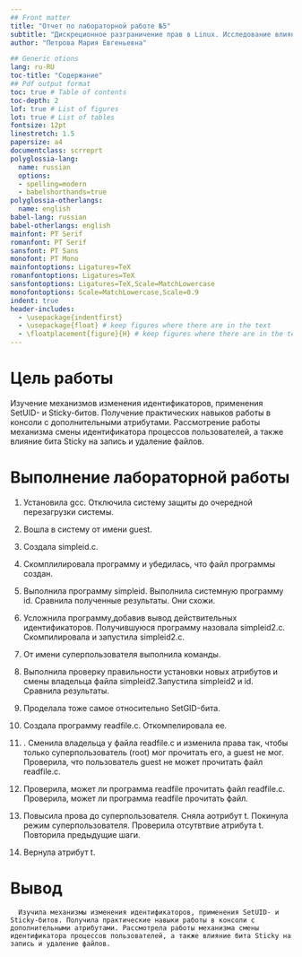 ```yaml
---
## Front matter
title: "Отчет по лабораторной работе №5"
subtitle: "Дискреционное разграничение прав в Linux. Исследование влияния дополнительных атрибутов"
author: "Петрова Мария Евгеньевна"

## Generic otions
lang: ru-RU
toc-title: "Содержание"
## Pdf output format
toc: true # Table of contents
toc-depth: 2
lof: true # List of figures
lot: true # List of tables
fontsize: 12pt
linestretch: 1.5
papersize: a4
documentclass: scrreprt
polyglossia-lang:
  name: russian
  options:
  - spelling=modern
  - babelshorthands=true
polyglossia-otherlangs:
  name: english
babel-lang: russian
babel-otherlangs: english
mainfont: PT Serif
romanfont: PT Serif
sansfont: PT Sans
monofont: PT Mono
mainfontoptions: Ligatures=TeX
romanfontoptions: Ligatures=TeX
sansfontoptions: Ligatures=TeX,Scale=MatchLowercase
monofontoptions: Scale=MatchLowercase,Scale=0.9
indent: true
header-includes:
  - \usepackage{indentfirst}
  - \usepackage{float} # keep figures where there are in the text
  - \floatplacement{figure}{H} # keep figures where there are in the text
---
```


# Цель работы

Изучение механизмов изменения идентификаторов, применения SetUID- и Sticky-битов. Получение практических навыков работы в консоли с дополнительными атрибутами. Рассмотрение работы механизма смены идентификатора процессов пользователей, а также влияние бита Sticky на запись и удаление файлов.

# Выполнение лабораторной работы

1. Установила gcc. Отключила систему защиты до очередной перезагрузки системы. 

2. Вошла в систему от имени guest.

3. Создала simpleid.c. 

4. Скомплилировала программу и убедилась, что файл программы создан. 

5. Выполнила программу simpleid. Выполнила системную программу id. Сравнила полученные результаты. Они схожи. 

6. Усложнила программу,добавив вывод действительных идентификаторов. Получившуюся программу назовала simpleid2.c.
Скомпилировала и запустила simpleid2.c.

7. От имени суперпользователя выполнила команды. 
8. Выполнила проверку правильности установки новых атрибутов и смены
владельца файла simpleid2.Запустила simpleid2 и id. Сравнила результаты. 

9.  Проделала тоже самое относительно SetGID-бита. 

10. Создала программу readfile.c. Откомпелировала ее. 
11. . Сменила владельца у файла readfile.c и изменила права так, чтобы только суперпользователь (root) мог прочитать его, a guest не мог. Проверила, что пользователь guest не может прочитать файл readfile.c.

12. Проверила, может ли программа readfile прочитать файл readfile.c. Проверила, может ли программа readfile прочитать файл. 

13. Повысила прова до суперпользователя. Сняла аотрибут t. Покинула режим суперпользователя. Проверила отсутвтвие атрибута t. Повторила предыдущие шаги.
14. Вернула атрибут t. 

# Вывод

      Изучила механизмы изменения идентификаторов, применения SetUID- и Sticky-битов. Получила практические навыки работы в консоли с дополнительными атрибутами. Рассмотрела работы механизма смены идентификатора процессов пользователей, а также влияние бита Sticky на запись и удаление файлов.









